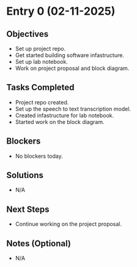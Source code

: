 # Entry 0 (**02-11-2025**)

## Objectives
- Set up project repo.
- Get started building software infastructure.
- Set up lab notebook.
- Work on project proposal and block diagram.

## Tasks Completed
- Project repo created.
- Set up the speech to text transcription model.
- Created infastructure for lab notebook.
- Started work on the block diagram.

## Blockers
- No blockers today.

## Solutions
- N/A

## Next Steps
- Continue working on the project proposal.

## Notes (Optional)
- N/A

